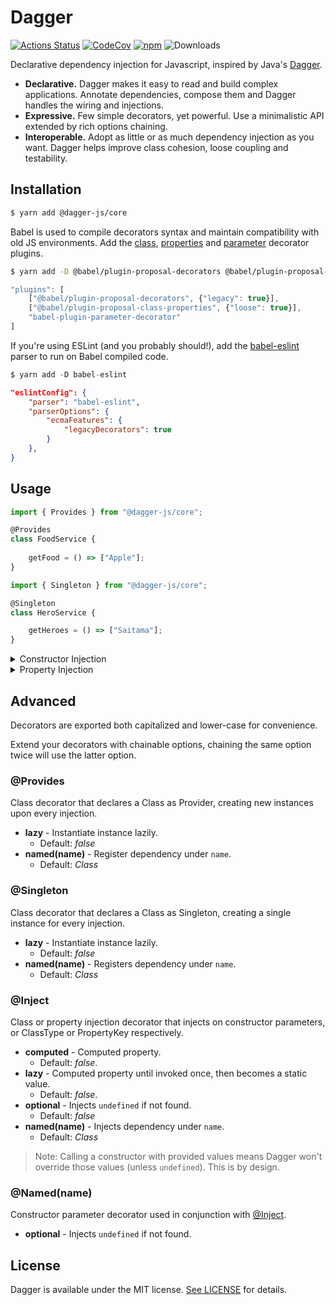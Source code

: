 # Dagger
[![Actions Status](https://github.com/philip-bui/dagger/workflows/build/badge.svg)](https://github.com/philip-bui/dagger/actions)
[![CodeCov](https://codecov.io/gh/philip-bui/dagger/branch/master/graph/badge.svg)](https://codecov.io/gh/philip-bui/dagger)
[![npm](https://img.shields.io/npm/v/@dagger-js/core.svg?style=flat)](https://www.npmjs.com/package/@dagger-js/core)
![Downloads](https://img.shields.io/npm/dt/@dagger-js/core.svg?style=flat)

Declarative dependency injection for Javascript, inspired by Java's [Dagger](https://dagger.dev/).

- **Declarative.** Dagger makes it easy to read and build complex applications. 
Annotate dependencies, compose them and Dagger handles the wiring and injections.
- **Expressive.** Few simple decorators, yet powerful. Use a minimalistic API extended by rich options chaining.
- **Interoperable.** Adopt as little or as much dependency injection as you want. 
Dagger helps improve class cohesion, loose coupling and testability.

## Installation

```bash
$ yarn add @dagger-js/core
```

Babel is used to compile decorators syntax and maintain compatibility with old JS environments. Add the [class](https://babeljs.io/docs/en/babel-plugin-proposal-decorators), 
[properties](https://babeljs.io/docs/en/babel-plugin-proposal-class-properties) and 
[parameter](https://www.npmjs.com/package/babel-plugin-parameter-decorator) decorator plugins.

```bash
$ yarn add -D @babel/plugin-proposal-decorators @babel/plugin-proposal-class-properties babel-plugin-parameter-decorator 
```

```javascript
"plugins": [
    ["@babel/plugin-proposal-decorators", {"legacy": true}],
    ["@babel/plugin-proposal-class-properties", {"loose": true}],
    "babel-plugin-parameter-decorator"
]
```

If you're using ESLint (and you probably should!), add the [babel-eslint](https://github.com/babel/babel-eslint) 
parser to run on Babel compiled code.

```javascript
$ yarn add -D babel-eslint
```

```json
"eslintConfig": {
    "parser": "babel-eslint",
    "parserOptions": {
        "ecmaFeatures": {
            "legacyDecorators": true
        }
    },
}
```

## Usage

```javascript
import { Provides } from "@dagger-js/core";

@Provides
class FoodService {
    
    getFood = () => ["Apple"];
}
```

```javascript
import { Singleton } from "@dagger-js/core";

@Singleton
class HeroService {

    getHeroes = () => ["Saitama"];
}
```

<details>
<summary>Constructor Injection</summary>
<p>

```javascript
import { Inject, Named } from "@dagger-js/core";

@Inject
class HeroAcademcy {
    
    constructor(@Named("HeroService") heroService, water, @Named("FoodService") foodService) {
        this.heroes = heroService.getHeroes();
        this.water = water;
        this.food = foodService.getFood();
    }
}

const heroAcademy = new HeroAcademcy(undefined, ["Water"]);

console.log(heroAcademy.heroes); // ["Saitama"];
console.log(heroAcademy.water); // ["Water"];
console.log(heroAcademy.food); // ["Apple"];
```
</p>
</details>

<details>
<summary>Property Injection</summary>
<p>

```javascript
import { Inject } from "@dagger-js/core";
import HeroService from "./HeroService";

class HeroAcademcy {
    
    @Inject
    heroService = HeroService; // Class

    @Inject
    HeroService = null;

    @Inject.optional
    godService = null;

    @Inject.named("HeroService")
    peopleService = null;
}

const heroAcademy = new HeroAcademcy();

console.log(heroAcademy.heroService.getHeroes()); // ["Saitama"];
console.log(heroAcademy.HeroService.getHeroes()); // ["Saitama"];
console.log(heroAcademy.godService); // null;
console.log(heroAcademy.peopleService.getHeroes()); // ["Saitama"];
```
</p>
</details>

## Advanced

Decorators are exported both capitalized and lower-case for convenience.

Extend your decorators with chainable options, chaining the same option twice will use the latter option.

### @Provides

Class decorator that declares a Class as Provider, creating new instances upon every injection.

- **lazy** - Instantiate instance lazily. 
  - Default: *false*
- **named(name)** - Register dependency under `name`. 
  - Default: *Class*

### @Singleton

Class decorator that declares a Class as Singleton, creating a single instance for every injection.

- **lazy** - Instantiate instance lazily.
  - Default: *false*
- **named(name)** - Registers dependency under `name`. 
  - Default: *Class*

### @Inject

Class or property injection decorator that injects on constructor parameters, or ClassType or PropertyKey respectively.

- **computed** - Computed property. 
  - Default: *false*.
- **lazy** - Computed property until invoked once, then becomes a static value. 
  - Default: *false*.
- **optional** - Injects `undefined` if not found. 
  - Default: *false*
- **named(name)** - Injects dependency under `name`. 
  - Default: *Class*
  
> Note: Calling a constructor with provided values means Dagger won't override those values (unless `undefined`). This is by design.

### @Named(name)

Constructor parameter decorator used in conjunction with [@Inject](#@Inject).

- **optional** - Injects `undefined` if not found.

## License

Dagger is available under the MIT license. [See LICENSE](https://github.com/philip-bui/dagger/blob/master/LICENSE) for details.
